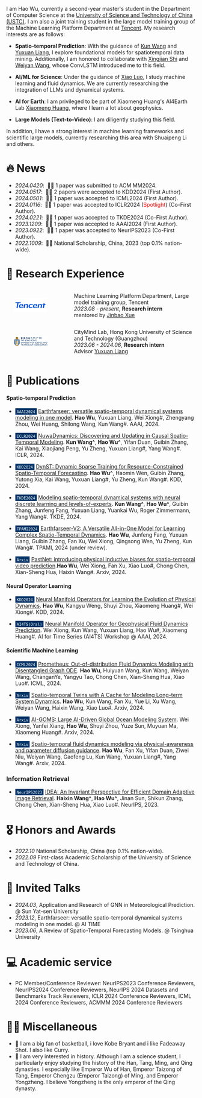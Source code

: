 <!--
---
permalink: /
title: ""
excerpt: ""
author_profile: true
redirect_from: 
  - /about/
  - /about.html
---

{% if site.google_scholar_stats_use_cdn %}
{% assign gsDataBaseUrl = "https://cdn.jsdelivr.net/gh/" | append: site.repository | append: "@" %}
{% else %}
{% assign gsDataBaseUrl = "https://raw.githubusercontent.com/" | append: site.repository | append: "/" %}
{% endif %}
{% assign url = gsDataBaseUrl | append: "google-scholar-stats/gs_data_shieldsio.json" %}

<span class='anchor' id='about-me'></span>
-->



I am Hao Wu, currently a second-year master's student in the Department of Computer Science at the [University of Science and Technology of China (USTC)](https://www.ustc.edu.cn/). I am also a joint training student in the large model training group of the Machine Learning Platform Department at [Tencent](https://www.tencent.com/en-us/). My research interests are as follows:

* **Spatio-temporal Prediction**: With the guidance of [Kun Wang](https://scholar.google.com/citations?user=UnyqjWQAAAAJ&hl=en) and [Yuxuan Liang](https://yuxuanliang.com/), I explore foundational models for spatiotemporal data mining. Additionally, I am honored to collaborate with [Xingjian Shi](https://sxjscience.github.io/) and [Weiyan Wang](https://weiyan-wang.github.io/), whose ConvLSTM introduced me to this field.

* **AI/ML for Science**: Under the guidance of [Xiao Luo](https://luoxiao12.github.io/), I study machine learning and fluid dynamics. We are currently researching the integration of LLMs and dynamical systems.

* **AI for Earth**: I am privileged to be part of Xiaomeng Huang's AI4Earth Lab [Xiaomeng Huang](http://faculty.dess.tsinghua.edu.cn/huangxiaomeng/en/index.htm), where I learn a lot about geophysics. 

* **Large Models (Text-to-Video)**: I am diligently studying this field.

In addition, I have a strong interest in machine learning frameworks and scientific large models, currently researching this area with Shuaipeng Li and others.


# 🔥 News

- *2024.0420*: &nbsp;🎉🎉 1 paper was submitted to ACM MM2024.
- *2024.0517*: &nbsp;🎉🎉 2 papers were accepted to KDD2024 (First Author).
- *2024.0501*: &nbsp;🎉🎉 1 paper was accepted to ICML2024 (First Author).
- *2024.0116*: &nbsp;🎉🎉 1 paper was accepted to ICLR2024  (<span style="color:red">Spotlight</span>) (Co-First Author).
- *2024.0221*: &nbsp;🎉🎉 1 paper was accepted to TKDE2024 (Co-First Author).
- *2023.1209*: &nbsp;🎉🎉 1 paper was accepted to AAAI2024 (First Author).
- *2023.0922*: &nbsp;🎉🎉 1 paper was accepted to NeurIPS2023 (Co-First Author).
- *2022.1009*: &nbsp;🎉🎉 National Scholarship, China, 2023 (top 0.1% nation-wide).

#  📖 Research Experience

<div style="display: flex; align-items: center;">
  <img src="../images/tencent.png" alt="" style="width: 90px; margin-right: 50px; margin-left: 20px;"/>
  <ul style="list-style-type: disc; padding-left: 20px;">
    <li style="list-style-type: none;">Machine Learning Platform Department, Large model training group, Tencent</li>
    <li style="list-style-type: none;"><em>2023.08 - present</em>, <strong>Research intern</strong></li>
    <li style="list-style-type: none;">mentored by <a href="http://buaahsh.github.io/">Jinbao Xue</a></li>
  </ul>
</div>



<div style="display: flex; align-items: center;">
  <img src="../images/hkust.png" alt="" style="width: 90px; margin-right: 50px; margin-left: 20px;"/>
  <ul style="list-style-type: disc; padding-left: 20px;">
    <li style="list-style-type: none;">CityMind Lab, Hong Kong University of Science and Technology (Guangzhou)</li>
    <li style="list-style-type: none;"><em>2023.06 - 2024.06</em>, <strong>Research intern</strong></li>
    <li style="list-style-type: none;">Advisor <a href="http://buaahsh.github.io/">Yuxuan Liang</a></li>
  </ul>
</div>

# 📝 Publications 

#### Spatio-temporal Prediction

- <span style="background-color: #003366; color: white; padding: 1px 4px; font-size: 12px;">``AAAI2024``</span> [Earthfarseer: versatile spatio-temporal dynamical systems modeling in one model](https://ojs.aaai.org/index.php/AAAI/article/view/29521/30866). **Hao Wu**, Yuxuan Liang, Wei Xiong#, Zhengyang Zhou, Wei Huang, Shilong Wang, Kun Wang#. AAAI, 2024.

- <span style="background-color: #003366; color: white; padding: 1px 4px; font-size: 12px;">``ICLR2024``</span> [NuwaDynamics: Discovering and Updating in Causal Spatio-Temporal Modeling](https://ojs.aaai.org/index.php/AAAI/article/view/29521/30866). **Kun Wang^**, **Hao Wu^**, Yifan Duan, Guibin Zhang, Kai Wang, Xiaojiang Peng, Yu Zheng, Yuxuan Liang#, Yang Wang#. ICLR, 2024.

- <span style="background-color: #003366; color: white; padding: 1px 4px; font-size: 12px;">``KDD2024``</span> [DynST: Dynamic Sparse Training for Resource-Constrained Spatio-Temporal Forecasting](https://scholar.google.com/citations?user=HdXMhfcAAAAJ&hl=en). **Hao Wu^**, Haomin Wen, Guibin Zhang, Yutong Xia, Kai Wang, Yuxuan Liang#, Yu Zheng, Kun Wang#. KDD, 2024.

- <span style="background-color: #003366; color: white; padding: 1px 4px; font-size: 12px;">``TKDE2024``</span> [Modeling spatio-temporal dynamical systems with neural discrete learning and levels-of-experts](https://scholar.google.com/citations?view_op=view_citation&hl=en&user=HdXMhfcAAAAJ&citation_for_view=HdXMhfcAAAAJ:Wp0gIr-vW9MC). **Kun Wang^**, **Hao Wu^**, Guibin Zhang, Junfeng Fang, Yuxuan Liang, Yuankai Wu, Roger Zimmermann, Yang Wang#. TKDE, 2024.

- <span style="background-color: #003366; color: white; padding: 1px 4px; font-size: 12px;">``TPAMI2024``</span> [Earthfarseer-V2: A Versatile All-in-One Model for Learning Complex Spatio-Temporal Dynamics](https://ojs.aaai.org/index.php/AAAI/article/view/29521/30866). **Hao Wu**, Junfeng Fang, Yuxuan Liang, Guibin Zhang, Fan Xu, Wei Xiong, Qingsong Wen, Yu Zheng, Kun Wang#. TPAMI, 2024 (under review).





- <span style="background-color: #003366; color: white; padding: 1px 4px; font-size: 12px;">``Arxiv``</span> [PastNet: introducing physical inductive biases for spatio-temporal video prediction](https://arxiv.org/abs/2305.11421).**Hao Wu**, Wei Xiong, Fan Xu, Xiao Luo#, Chong Chen, Xian-Sheng Hua, Haixin Wang#. Arxiv, 2024.

#### Neural Operator Learning 

- <span style="background-color: #003366; color: white; padding: 1px 4px; font-size: 12px;">``KDD2024``</span> [Neural Manifold Operators for Learning the Evolution of Physical Dynamics](https://openreview.net/pdf?id=r7n0Q4P66V). **Hao Wu**, Kangyu Weng, Shuyi Zhou, Xiaomeng Huang#, Wei Xiong#. KDD, 2024.


- <span style="background-color: #003366; color: white; padding: 1px 4px; font-size: 12px;">``AI4TS(Oral)``</span> [Neural Manifold Operator for Geophysical Fluid Dynamics Prediction](https://openreview.net/pdf?id=r7n0Q4P66V). Wei Xiong, Kun Wang, Yuxuan Liang, Hao Wu#, Xiaomeng Huang#.  AI for Time Series (AI4TS) Workshop @ AAAI, 2024.


#### Scientific Machine Learning

- <span style="background-color: #003366; color: white; padding: 1px 4px; font-size: 12px;">``ICML2024``</span> [Prometheus: Out-of-distribution Fluid Dynamics Modeling with Disentangled Graph ODE](https://openreview.net/forum?id=JsPvL6ExK8&referrer=%5BAuthor%20Console%5D(%2Fgroup%3Fid%3DICML.cc%2F2024%2FConference%2FAuthors%23your-submissions)). **Hao Wu**, Huiyuan Wang, Kun Wang, Weiyan Wang, ChanganYe, Yangyu Tao, Chong Chen, Xian-Sheng Hua, Xiao Luo#. ICML, 2024.

- <span style="background-color: #003366; color: white; padding: 1px 4px; font-size: 12px;">``Arxiv``</span> [Spatio-temporal Twins with A Cache for Modeling Long-term System Dynamics](https://openreview.net/forum?id=aE6HazMgRz&referrer=%5BAuthor%20Console%5D(%2Fgroup%3Fid%3DICLR.cc%2F2024%2FConference%2FAuthors%23your-submissions)). **Hao Wu**, Kun Wang, Fan Xu, Yue Li, Xu Wang, Weiyan Wang, Haixin Wang, Xiao Luo#.  Arxiv, 2024.

- <span style="background-color: #003366; color: white; padding: 1px 4px; font-size: 12px;">``Arxiv``</span> [AI-GOMS: Large AI-Driven Global Ocean Modeling System](https://arxiv.org/abs/2308.03152). Wei Xiong, Yanfei Xiang, **Hao Wu**, Shuyi Zhou, Yuze Sun, Muyuan Ma, Xiaomeng Huang#. Arxiv, 2024.

- <span style="background-color: #003366; color: white; padding: 1px 4px; font-size: 12px;">``Arxiv``</span> [Spatio-temporal fluid dynamics modeling via physical-awareness and parameter diffusion guidance](https://scholar.google.com/citations?view_op=view_citation&hl=en&user=HdXMhfcAAAAJ&citation_for_view=HdXMhfcAAAAJ:IWHjjKOFINEC). **Hao Wu**, Fan Xu, Yifan Duan, Ziwei Niu, Weiyan Wang, Gaofeng Lu, Kun Wang, Yuxuan Liang#, Yang Wang#. Arxiv, 2024.


### Information Retrieval

- <span style="background-color: #003366; color: white; padding: 1px 4px; font-size: 12px;">``NeurIPS2023``</span> [IDEA: An Invariant Perspective for Efficient Domain Adaptive Image Retrieval](https://openreview.net/forum?id=77i6itptQW&referrer=%5Bthe%20profile%20of%20Haixin%20Wang%5D(%2Fprofile%3Fid%3D~Haixin_Wang3)). **Haixin Wang^**, **Hao Wu^**, Jinan Sun, Shikun Zhang, Chong Chen, Xian-Sheng Hua, Xiao Luo#. NeurIPS, 2023.


# 🎖 Honors and Awards

- *2022.10* National Scholarship, China (top 0.1% nation-wide).
- *2022.09* First-class Academic Scholarship of the University of Science and Technology of China.


# 💬 Invited Talks

- *2024.03*, Application and Research of GNN in Meteorological Prediction. @ Sun Yat-sen University
- *2023.12*, Earthfarseer: versatile spatio-temporal dynamical systems modeling in one model. @ AI TIME 
- *2023.06*, A Review of Spatio-Temporal Forecasting Models. @ Tsinghua University

# 💻 Academic service

- PC Member/Conference Reviewer:
  NeurIPS2023 Conference Reviewers,  NeurIPS2024 Conference Reviewers,  NeurIPS 2024 Datasets and Benchmarks Track Reviewers, ICLR 2024 Conference Reviewers, ICML 2024 Conference Reviewers, ACMMM 2024 Conference Reviewers


# 👨🏻 Miscellaneous

- 🏀 I am a big fan of basketball, i love Kobe Bryant and i like Fadeaway Shot. I also like Curry.
- 👑 I am very interested in history. Although I am a science student, I particularly enjoy studying the history of the Han, Tang, Ming, and Qing dynasties. I especially like Emperor Wu of Han, Emperor Taizong of Tang, Emperor Chengzu (Emperor Taizong) of Ming, and Emperor Yongzheng. I believe Yongzheng is the only emperor of the Qing dynasty.
